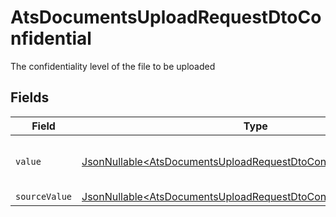 # AtsDocumentsUploadRequestDtoConfidential

The confidentiality level of the file to be uploaded


## Fields

| Field                                                                                                                                                | Type                                                                                                                                                 | Required                                                                                                                                             | Description                                                                                                                                          | Example                                                                                                                                              |
| ---------------------------------------------------------------------------------------------------------------------------------------------------- | ---------------------------------------------------------------------------------------------------------------------------------------------------- | ---------------------------------------------------------------------------------------------------------------------------------------------------- | ---------------------------------------------------------------------------------------------------------------------------------------------------- | ---------------------------------------------------------------------------------------------------------------------------------------------------- |
| `value`                                                                                                                                              | [JsonNullable\<AtsDocumentsUploadRequestDtoConfidentialValue>](../../models/components/AtsDocumentsUploadRequestDtoConfidentialValue.md)             | :heavy_minus_sign:                                                                                                                                   | Whether the file is confidential or not                                                                                                              | true                                                                                                                                                 |
| `sourceValue`                                                                                                                                        | [JsonNullable\<AtsDocumentsUploadRequestDtoConfidentialSourceValue>](../../models/components/AtsDocumentsUploadRequestDtoConfidentialSourceValue.md) | :heavy_minus_sign:                                                                                                                                   | N/A                                                                                                                                                  | public                                                                                                                                               |